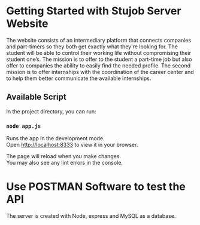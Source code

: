 # Getting Started with Stujob Server Website

The  website consists of an intermediary platform that connects companies and part-timers so they both get exactly what they're looking for. The student will be able to control their working life without compromising their student one’s. The mission is to offer to the student a part-time job but also offer to companies the ability to easily find the needed profile. The second mission is to offer internships with the coordination of the career center and to help them better communicate the available internships.

## Available Script

In the project directory, you can run:

### `node app.js`

Runs the app in the development mode.\
Open [http://localhost:8333](http://localhost:3000) to view it in your browser.

The page will reload when you make changes.\
You may also see any lint errors in the console.

# Use POSTMAN Software to test the API
The server is created with Node, express and MySQL as a database.
